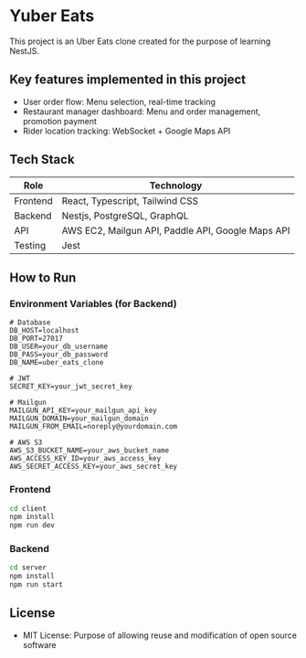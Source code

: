 # Yuber Eats

This project is an Uber Eats clone created for the purpose of learning NestJS.

## Key features implemented in this project

- User order flow: Menu selection, real-time tracking
- Restaurant manager dashboard: Menu and order management, promotion payment
- Rider location tracking: WebSocket + Google Maps API

## Tech Stack

| Role     | Technology                                        |
| -------- | ------------------------------------------------- |
| Frontend | React, Typescript, Tailwind CSS                   |
| Backend  | Nestjs, PostgreSQL, GraphQL                       |
| API      | AWS EC2, Mailgun API, Paddle API, Google Maps API |
| Testing  | Jest                                              |

## How to Run

### Environment Variables (for Backend)

```env
# Database
DB_HOST=localhost
DB_PORT=27017
DB_USER=your_db_username
DB_PASS=your_db_password
DB_NAME=uber_eats_clone

# JWT
SECRET_KEY=your_jwt_secret_key

# Mailgun
MAILGUN_API_KEY=your_mailgun_api_key
MAILGUN_DOMAIN=your_mailgun_domain
MAILGUN_FROM_EMAIL=noreply@yourdomain.com

# AWS S3
AWS_S3_BUCKET_NAME=your_aws_bucket_name
AWS_ACCESS_KEY_ID=your_aws_access_key
AWS_SECRET_ACCESS_KEY=your_aws_secret_key
```

### Frontend

```bash
cd client
npm install
npm run dev
```

### Backend

```bash
cd server
npm install
npm run start
```

## License

- MIT License: Purpose of allowing reuse and modification of open source software
